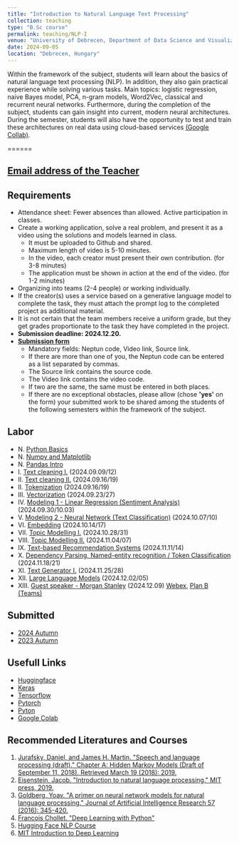 ```yaml
---
title: "Introduction to Natural Language Text Processing"
collection: teaching
type: "B.Sc course"
permalink: teaching/NLP-I
venue: "University of Debrecen, Department of Data Science and Visualization"
date: 2024-09-05
location: "Debrecen, Hungary"
---
```


Within the framework of the subject, students will learn about the basics of natural language text processing (NLP). In addition, they also gain practical experience while solving various tasks. Main topics: logistic regression, naive Bayes model, PCA, n-gram models, Word2Vec, classical and recurrent neural networks. Furthermore, during the completion of the subject, students can gain insight into current, modern neural architectures. During the semester, students will also have the opportunity to test and train these architectures on real data using cloud-based services [(Google Collab)](https://colab.google/).

======

## [Email address of the Teacher](mailto:lakatos.robert@inf.unideb.hu)

## Requirements

- Attendance sheet: Fewer absences than allowed. Active participation in classes.
- Create a working application, solve a real problem, and present it as a video using the solutions and models learned in class.
     - It must be uploaded to Github and shared.
     - Maximum length of video is 5-10 minutes.
     - In the video, each creator must present their own contribution. (for 3-8 minutes)
     - The application must be shown in action at the end of the video. (for 1-2 minutes)
- Organizing into teams (2-4 people) or working individually.
- If the creator(s) uses a service based on a generative language model to complete the task, they must attach the prompt log to the completed project as additional material.
- It is not certain that the team members receive a uniform grade, but they get grades proportionate to the task they have completed in the project.
- **Submission deadline: 2024.12.20.**
- [**Submission form**](https://forms.office.com/e/RfaJZ9reLp)
     - Mandatory fields: Neptun code, Video link, Source link.
     - If there are more than one of you, the Neptun code can be entered as a list separated by commas.
     - The Source link contains the source code.
     - The Video link contains the video code.
     - If two are the same, the same must be entered in both places.
     - If there are no exceptional obstacles, please allow (chose **'yes'** on the form) your submitted work to be shared among the students of the following semesters within the framework of the subject.

## Labor
 
- N.    [Python Basics](../materials/NLP-I/labor/N-python)
- N.    [Numpy and Matplotlib](../materials/NLP-I/labor/N-numpy-and-matplotlib)
- N.    [Pandas Intro](../materials/NLP-I/labor/N-pandas)
- I.    [Text cleaning I.](../materials/NLP-I/labor/I-text-cleaning-I) (2024.09.09/12)
- II.   [Text cleaning II.](../materials/NLP-I/labor/II-text-cleaning-II) (2024.09.16/19)
- II.   [Tokenization](../materials/NLP-I/labor/II-tokenization) (2024.09.16/19)
- III.  [Vectorization](../materials/NLP-I/labor/III-vectorization) (2024.09.23/27)
- IV.   [Modeling 1 - Linear Regression (Sentiment Analysis)](../materials/NLP-I/labor/IV-linear-regression) (2024.09.30/10.03)
- V.    [Modeling 2 - Neural Network (Text Classification)](../materials/NLP-I/labor/V-neural-network) (2024.10.07/10)
- VI.   [Embedding](../materials/NLP-I/labor/VI-embedding) (2024.10.14/17)
- VII.  [Topic Modelling I.](../materials/NLP-I/labor/VII-topic-modelling) (2024.10.28/31)
- VIII. [Topic Modelling II.](../materials/NLP-I/labor/VIII-topic-modelling) (2024.11.04/07)
- IX.   [Text-based Recommendation Systems](../materials/NLP-I/labor/IX-text-based-recommendation-systems) (2024.11.11/14)
- X.    [Dependency Parsing, Named-entity recognition / Token Classification](../materials/NLP-I/labor/X-dependency-parsing-token-classification) (2024.11.18/21)
- XI.   [Text Generator I.](../materials/NLP-I/labor/XI-text-generation) (2024.11.25/28)
- XII.  [Large Language Models](../materials/NLP-I/labor/XII-llm) (2024.12.02/05)
- XIII. [Guest speaker - Morgan Stanley](https://morganstanley.zoom.us/j/97580591406?pwd=hDtR07nMtNlFg7CfVHLOkfu1srK3gv.1&from=addon#success) (2024.12.09) [Webex](https://morganstanley.zoom.us/j/97580591406?pwd=hDtR07nMtNlFg7CfVHLOkfu1srK3gv.1&from=addon#success), [Plan B (Teams)](https://teams.microsoft.com/dl/launcher/launcher.html?url=%2F_%23%2Fl%2Fmeetup-join%2F19%3Ameeting_NGJlMjZiNjgtNTYzMS00MGRkLTk3N2YtY2M0YzVmODkyNTdk%40thread.v2%2F0%3Fcontext%3D%257b%2522Tid%2522%253a%2522e29b8111-49f8-418d-ac2a-935335a52614%2522%252c%2522Oid%2522%253a%252263ae82d1-d94e-4af5-b233-62050455cbb5%2522%257d%26anon%3Dtrue&type=meetup-join&deeplinkId=350c095d-300c-48c0-8768-cd68cacdbb83&directDl=true&msLaunch=true&enableMobilePage=true&suppressPrompt=true)

## Submitted

- [2024 Autumn](../materials/NLP-I/submitted/2024-2)
- [2023 Autumn](../materials/NLP-I/submitted/2023-2)

## Usefull Links

- [Huggingface](https://huggingface.co/)
- [Keras](https://keras.io/)
- [Tensorflow](https://www.tensorflow.org/)
- [Pytorch](https://pytorch.org/)
- [Pyton](https://www.python.org/)
- [Google Colab](https://colab.google/)

## Recommended Literatures and Courses

1. [Jurafsky, Daniel, and James H. Martin. "Speech and language processing (draft)." Chapter A: Hidden Markov Models (Draft of September 11, 2018). Retrieved March 19 (2018): 2019.](https://ms.b-ok.xyz/book/3560643/4a6ab2)
2. [Eisenstein, Jacob. "Introduction to natural language processing." MIT press, 2019.](https://mitpress.mit.edu/9780262042840/introduction-to-natural-language-processing/)
3. [Goldberg, Yoav. "A primer on neural network models for natural language processing." Journal of Artificial Intelligence Research 57 (2016): 345-420.](https://arxiv.org/pdf/1510.00726.pdf)
4. [Francois Chollet. "Deep Learning with Python"](https://www.amazon.com/Deep-Learning-Python-Francois-Chollet/dp/1617294438)
5. [Hugging Face NLP Course](https://huggingface.co/learn/nlp-course/chapter0/1?fw=pt)
6. [MIT Introduction to Deep Learning](http://introtodeeplearning.com/)